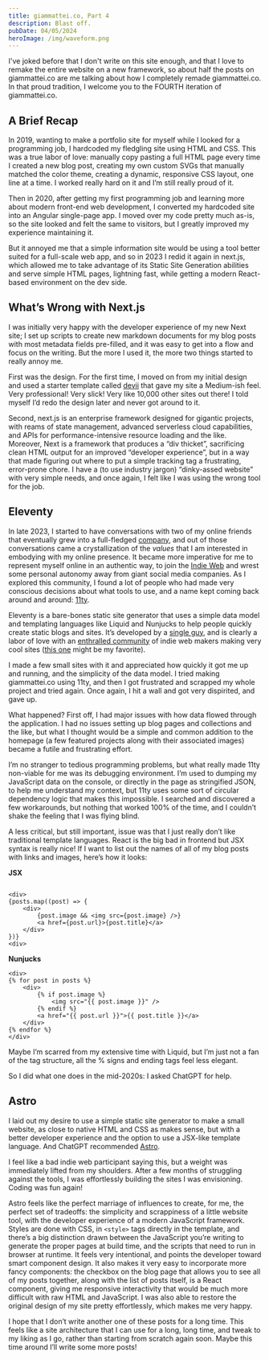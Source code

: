 ```yaml
---
title: giammattei.co, Part 4
description: Blast off.
pubDate: 04/05/2024
heroImage: /img/waveform.png
---
```


I've joked before that I don't write on this site enough, and that I love to remake the entire website on a new framework, so about half the posts on giammattei.co are me talking about how I completely remade giammattei.co. In that proud tradition, I welcome you to the FOURTH iteration of giammattei.co.

## A Brief Recap

In 2019, wanting to make a portfolio site for myself while I looked for a programming job, I hardcoded my fledgling site using HTML and CSS. This was a true labor of love: manually copy pasting a full HTML page every time I created a new blog post, creating my own custom SVGs that manually matched the color theme, creating a dynamic, responsive CSS layout, one line at a time. I worked really hard on it and I’m still really proud of it.

Then in 2020, after getting my first programming job and learning more about modern front-end web development, I converted my hardcoded site into an Angular single-page app. I moved over my code pretty much as-is, so the site looked and felt the same to visitors, but I greatly improved my experience maintaining it.

But it annoyed me that a simple information site would be using a tool better suited for a full-scale web app, and so in 2023 I redid it again in next.js, which allowed me to take advantage of its Static Site Generation abilities and serve simple HTML pages, lightning fast, while getting a modern React-based environment on the dev side.

## What’s Wrong with Next.js

I was initially very happy with the developer experience of my new Next site; I set up scripts to create new markdown documents for my blog posts with most metadata fields pre-filled, and it was easy to get into a flow and focus on the writing. But the more I used it, the more two things started to really annoy me.

First was the design. For the first time, I moved on from my initial design and used a starter template called [devii](https://devii.dev) that gave my site a Medium-ish feel. Very professional! Very slick! Very like 10,000 other sites out there! I told myself I’d redo the design later and never got around to it.

Second, next.js is an enterprise framework designed for gigantic projects, with reams of state management, advanced serverless cloud capabilities, and APIs for performance-intensive resource loading and the like. Moreover, Next is a framework that produces a “div thicket”, sacrificing clean HTML output for an improved “developer experience”, but in a way that made figuring out where to put a simple tracking tag a frustrating, error-prone chore. I have a (to use industry jargon) “dinky-assed website” with very simple needs, and once again, I felt like I was using the wrong tool for the job.

## Eleventy

In late 2023, I started to have conversations with two of my online friends that eventually grew into a full-fledged [company](https://tigerpajamas.com), and out of those conversations came a crystallization of the _values_ that I am interested in embodying with my online presence. It became more imperative for me to represent myself online in an authentic way, to join the [Indie Web](https://en.wikipedia.org/wiki/IndieWeb) and wrest some personal autonomy away from giant social media companies. As I explored this community, I found a lot of people who had made very conscious decisions about what tools to use, and a name kept coming back around and around: [11ty](https://www.11ty.dev).

Eleventy is a bare-bones static site generator that uses a simple data model and templating languages like Liquid and Nunjucks to help people quickly create static blogs and sites. It’s developed by a [single guy](https://www.zachleat.com), and is clearly a labor of love with an [enthralled community](https://11tybundle.dev) of indie web makers making very cool sites ([this one](https://chriskirknielsen.com) might be my favorite).

I made a few small sites with it and appreciated how quickly it got me up and running, and the simplicity of the data model. I tried making giammattei.co using 11ty, and then I got frustrated and scrapped my whole project and tried again. Once again, I hit a wall and got very dispirited, and gave up.

What happened? First off, I had major issues with how data flowed through the application. I had no issues setting up blog pages and collections and the like, but what I thought would be a simple and common addition to the homepage (a few featured projects along with their associated images) became a futile and frustrating effort.

I’m no stranger to tedious programming problems, but what really made 11ty non-viable for me was its debugging environment. I’m used to dumping my JavaScript data on the console, or directly in the page as stringified JSON, to help me understand my context, but 11ty uses some sort of circular dependency logic that makes this impossible. I searched and discovered a few workarounds, but nothing that worked 100% of the time, and I couldn’t shake the feeling that I was flying blind.

A less critical, but still important, issue was that I just really don’t like traditional template languages. React is the big bad in frontend but JSX syntax is really nice! If I want to list out the names of all of my blog posts with links and images, here’s how it looks:

**JSX**

```

<div>
{posts.map((post) => {
	<div>
		{post.image && <img src={post.image} />}
		<a href={post.url}>{post.title}</a>
	</div>
})}
<div>
```

**Nunjucks**

```
<div>
{% for post in posts %}
	<div>
		{% if post.image %}
			<img src="{{ post.image }}" />
		{% endif %}
		<a href="{{ post.url }}">{{ post.title }}</a>
	</div>
{% endfor %}
</div>
```

Maybe I’m scarred from my extensive time with Liquid, but I’m just not a fan of the tag structure, all the % signs and ending tags feel less elegant.

So I did what one does in the mid-2020s: I asked ChatGPT for help.

## Astro

I laid out my desire to use a simple static site generator to make a small website, as close to native HTML and CSS as makes sense, but with a better developer experience and the option to use a JSX-like template language. And ChatGPT recommended [Astro](https://astro.build).

I feel like a bad indie web participant saying this, but a weight was immediately lifted from my shoulders. After a few months of struggling against the tools, I was effortlessly building the sites I was envisioning. Coding was fun again!

Astro feels like the perfect marriage of influences to create, for me, the perfect set of tradeoffs: the simplicity and scrappiness of a little website tool, with the developer experience of a modern JavaScript framework. Styles are done with CSS, in `<style>` tags directly in the template, and there’s a big distinction drawn between the JavaScript you’re writing to generate the proper pages at build time, and the scripts that need to run in browser at runtime. It feels very intentional, and points the developer toward smart component design. It also makes it very easy to incorporate more fancy components: the checkbox on the blog page that allows you to see all of my posts together, along with the list of posts itself, is a React component, giving me responsive interactivity that would be much more difficult with raw HTML and JavaScript. I was also able to restore the original design of my site pretty effortlessly, which makes me very happy.

I hope that I don’t write another one of these posts for a long time. This feels like a site architecture that I can use for a long, long time, and tweak to my liking as I go, rather than starting from scratch again soon. Maybe this time around I’ll write some more posts!

